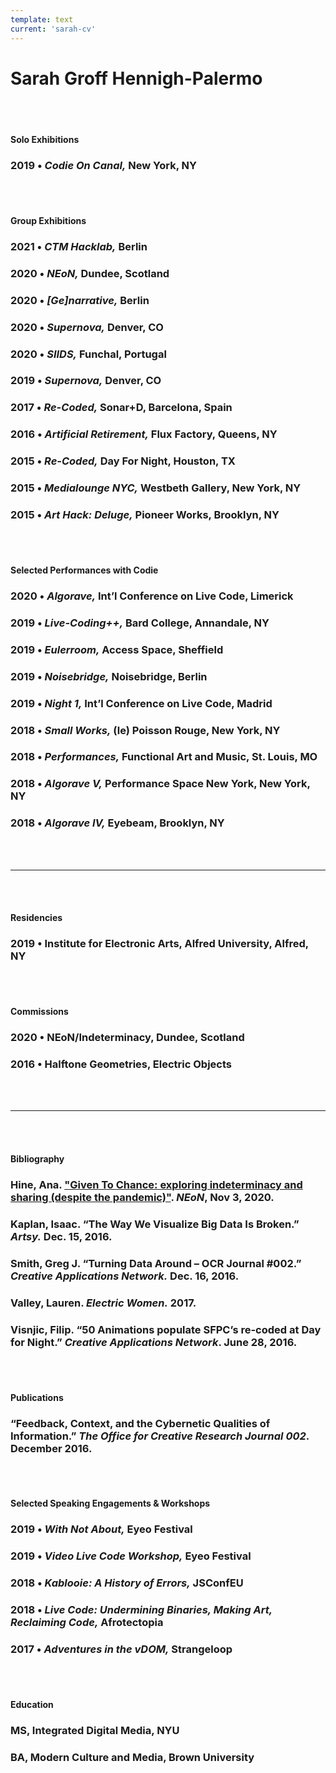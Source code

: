 ```yaml
---
template: text
current: 'sarah-cv'
---
```


# Sarah Groff Hennigh-Palermo

<br />
<br />

#### Solo Exhibitions
### **2019**  •  _Codie On Canal,_ New York, NY

<br />
<br />

#### Group Exhibitions
### **2021**   • _CTM Hacklab,_ Berlin
### **2020**   • _NEoN,_ Dundee, Scotland
### **2020**   • _[Ge]narrative,_ Berlin
### **2020**   • _Supernova,_ Denver, CO
### **2020**   • _SIIDS,_ Funchal, Portugal
### **2019**   • _Supernova,_ Denver, CO
### **2017**   • _Re-Coded,_ Sonar+D, Barcelona, Spain
### **2016**   • _Artificial Retirement,_ Flux Factory, Queens, NY
### **2015**   • _Re-Coded,_ Day For Night, Houston, TX
### **2015**   • _Medialounge NYC,_ Westbeth Gallery, New York, NY
### **2015**   • _Art Hack: Deluge,_ Pioneer Works, Brooklyn, NY

<br />
<br />

#### Selected Performances with Codie
### **2020**  •  _Algorave,_ Int’l Conference on Live Code, Limerick 
### **2019**  •  _Live-Coding++,_ Bard College, Annandale, NY
### **2019**  •  _Eulerroom,_ Access Space, Sheffield
### **2019**  •  _Noisebridge,_ Noisebridge, Berlin
### **2019**  •  _Night 1,_ Int’l Conference on Live Code, Madrid 
### **2018**  • _Small Works,_ (le) Poisson Rouge, New York, NY
### **2018**  •  _Performances,_ Functional Art and Music, St. Louis, MO
### **2018**  • _Algorave V,_ Performance Space New York, New York, NY
### **2018**  • _Algorave IV,_ Eyebeam, Brooklyn, NY

<br />
<br />

---
<br />
<br />

#### Residencies
### **2019**  •   Institute for Electronic Arts, Alfred University, Alfred, NY

<br />
<br />

#### Commissions
### **2020**   •  NEoN/Indeterminacy, Dundee, Scotland 
### **2016**  •   Halftone Geometries, Electric Objects

<br />
<br />

---

<br />
<br />

#### Bibliography
### Hine, Ana. **["Given To Chance: exploring indeterminacy and sharing (despite the pandemic)"](https://northeastofnorth.com/given-to-chance-exploring-indeterminacy-and-sharing-despite-the-pandemic/)**. _NEoN_, Nov 3, 2020.
### Kaplan, Isaac. **“The Way We Visualize Big Data Is Broken.”** _Artsy._ Dec. 15, 2016.
### Smith, Greg J. **“Turning Data Around – OCR Journal #002.”** _Creative Applications Network._ Dec. 16, 2016.
### Valley, Lauren. **_Electric Women._** 2017.
### Visnjic, Filip. **“50 Animations populate SFPC’s re-coded at Day for Night.”** _Creative Applications Network_. June 28, 2016. 


<br />
<br />

#### Publications
### **“Feedback, Context, and the Cybernetic Qualities of Information.”** _The Office for Creative Research Journal 002_. December 2016. 

<br />
<br />

#### Selected Speaking Engagements & Workshops
### **2019**     •  _With Not About,_ Eyeo Festival
### **2019**     •  _Video Live Code Workshop,_ Eyeo Festival 
### **2018**     •  _Kablooie: A History of Errors,_ JSConfEU 
### **2018**    •  _Live Code: Undermining Binaries, Making Art, Reclaiming Code,_ Afrotectopia
### **2017**    •  _Adventures in the vDOM,_ Strangeloop

<br />
<br />

#### Education
### MS, Integrated Digital Media, NYU
### BA, Modern Culture and Media, Brown University
